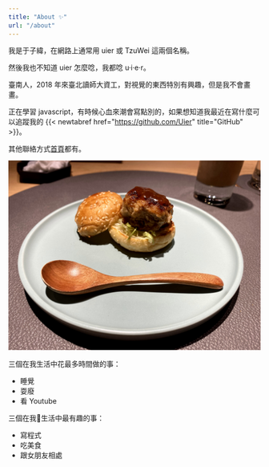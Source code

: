 ```yaml
---
title: "About ✨"
url: "/about"
---
```


我是于子緯，在網路上通常用 uier 或 TzuWei 這兩個名稱。

然後我也不知道 uier 怎麼唸，我都唸 u·i·e·r。

臺南人，2018 年來臺北讀師大資工，對視覺的東西特別有興趣，但是我不會畫畫。
  
正在學習 javascript，有時候心血來潮會寫點別的，如果想知道我最近在寫什麼可以追蹤我的 {{< newtabref  href="https://github.com/Uier" title="GitHub" >}}。

其他聯絡方式[首頁](/)都有。
  
![photo](/about/about.jpeg)

三個在我生活中花最多時間做的事：
- 睡覺
- 耍廢
- 看 Youtube
  
三個在我生活中最有趣的事：
- 寫程式
- 吃美食
- 跟女朋友相處

